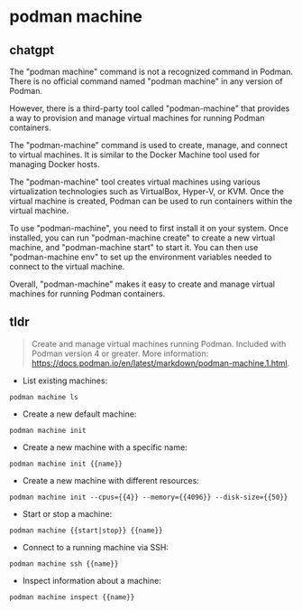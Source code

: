 # podman machine 
## chatgpt 
The "podman machine" command is not a recognized command in Podman. There is no official command named "podman machine" in any version of Podman.

However, there is a third-party tool called "podman-machine" that provides a way to provision and manage virtual machines for running Podman containers.

The "podman-machine" command is used to create, manage, and connect to virtual machines. It is similar to the Docker Machine tool used for managing Docker hosts.

The "podman-machine" tool creates virtual machines using various virtualization technologies such as VirtualBox, Hyper-V, or KVM. Once the virtual machine is created, Podman can be used to run containers within the virtual machine.

To use "podman-machine", you need to first install it on your system. Once installed, you can run "podman-machine create" to create a new virtual machine, and "podman-machine start" to start it. You can then use "podman-machine env" to set up the environment variables needed to connect to the virtual machine.

Overall, "podman-machine" makes it easy to create and manage virtual machines for running Podman containers. 

## tldr 
 
> Create and manage virtual machines running Podman.
> Included with Podman version 4 or greater.
> More information: <https://docs.podman.io/en/latest/markdown/podman-machine.1.html>.

- List existing machines:

`podman machine ls`

- Create a new default machine:

`podman machine init`

- Create a new machine with a specific name:

`podman machine init {{name}}`

- Create a new machine with different resources:

`podman machine init --cpus={{4}} --memory={{4096}} --disk-size={{50}}`

- Start or stop a machine:

`podman machine {{start|stop}} {{name}}`

- Connect to a running machine via SSH:

`podman machine ssh {{name}}`

- Inspect information about a machine:

`podman machine inspect {{name}}`
